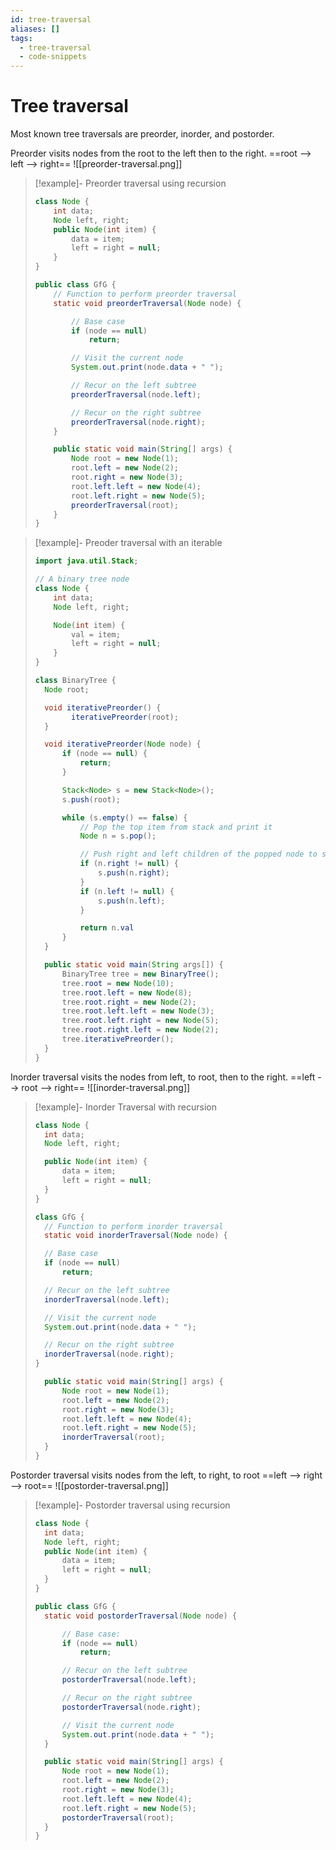 ```yaml
---
id: tree-traversal
aliases: []
tags:
  - tree-traversal
  - code-snippets
---
```


# Tree traversal

Most known tree traversals are preorder, inorder, and postorder.

Preorder visits nodes from the root to the left then to the right.
==root --> left --> right==
![[preorder-traversal.png]]

> [!example]- Preorder traversal using recursion
>
> ```java
> class Node {
>     int data;
>     Node left, right;
>     public Node(int item) {
>         data = item;
>         left = right = null;
>     }
> }
>
> public class GfG {
>     // Function to perform preorder traversal
>     static void preorderTraversal(Node node) {
>
>         // Base case
>         if (node == null)
>             return;
>
>         // Visit the current node
>         System.out.print(node.data + " ");
>
>         // Recur on the left subtree
>         preorderTraversal(node.left);
>
>         // Recur on the right subtree
>         preorderTraversal(node.right);
>     }
>
>     public static void main(String[] args) {
>         Node root = new Node(1);
>         root.left = new Node(2);
>         root.right = new Node(3);
>         root.left.left = new Node(4);
>         root.left.right = new Node(5);
>         preorderTraversal(root);
>     }
> }
> ```

> [!example]- Preoder traversal with an iterable
>
> ```java
> import java.util.Stack;
>
> // A binary tree node
> class Node {
>     int data;
>     Node left, right;
>
>     Node(int item) {
>         val = item;
>         left = right = null;
>     }
> }
>
> class BinaryTree {
>   Node root;
>
>   void iterativePreorder() {
>         iterativePreorder(root);
>   }
>
>   void iterativePreorder(Node node) {
>       if (node == null) {
>           return;
>       }
>
>       Stack<Node> s = new Stack<Node>();
>       s.push(root);
>
>       while (s.empty() == false) {
>           // Pop the top item from stack and print it
>           Node n = s.pop();
>
>           // Push right and left children of the popped node to stack
>           if (n.right != null) {
>               s.push(n.right);
>           }
>           if (n.left != null) {
>               s.push(n.left);
>           }
>
>           return n.val
>       }
>   }
>
>   public static void main(String args[]) {
>       BinaryTree tree = new BinaryTree();
>       tree.root = new Node(10);
>       tree.root.left = new Node(8);
>       tree.root.right = new Node(2);
>       tree.root.left.left = new Node(3);
>       tree.root.left.right = new Node(5);
>       tree.root.right.left = new Node(2);
>       tree.iterativePreorder();
>   }
> }
> ```

Inorder traversal visits the nodes from left, to root, then to the right.
==left --> root --> right==
![[inorder-traversal.png]]

> [!example]- Inorder Traversal with recursion
>
> ```java
> class Node {
>   int data;
>   Node left, right;
>
>   public Node(int item) {
>       data = item;
>       left = right = null;
>   }
> }
>
> class GfG {
>   // Function to perform inorder traversal
>   static void inorderTraversal(Node node) {
>
>   // Base case
>   if (node == null)
>       return;
>
>   // Recur on the left subtree
>   inorderTraversal(node.left);
>
>   // Visit the current node
>   System.out.print(node.data + " ");
>
>   // Recur on the right subtree
>   inorderTraversal(node.right);
> }
>
>   public static void main(String[] args) {
>       Node root = new Node(1);
>       root.left = new Node(2);
>       root.right = new Node(3);
>       root.left.left = new Node(4);
>       root.left.right = new Node(5);
>       inorderTraversal(root);
>   }
> }
> ```

Postorder traversal visits nodes from the left, to right, to root
==left --> right --> root==
![[postorder-traversal.png]]

> [!example]- Postorder traversal using recursion
>
> ```java
> class Node {
>   int data;
>   Node left, right;
>   public Node(int item) {
>       data = item;
>       left = right = null;
>   }
> }
>
> public class GfG {
>   static void postorderTraversal(Node node) {
>
>       // Base case:
>       if (node == null)
>           return;
>
>       // Recur on the left subtree
>       postorderTraversal(node.left);
>
>       // Recur on the right subtree
>       postorderTraversal(node.right);
>
>       // Visit the current node
>       System.out.print(node.data + " ");
>   }
>
>   public static void main(String[] args) {
>       Node root = new Node(1);
>       root.left = new Node(2);
>       root.right = new Node(3);
>       root.left.left = new Node(4);
>       root.left.right = new Node(5);
>       postorderTraversal(root);
>   }
> }
> ```
